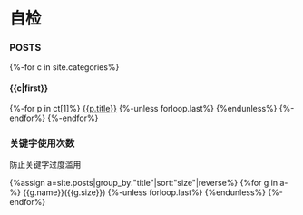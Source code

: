 # 自检
### POSTS
{%-for c in site.categories%}
#### {{c|first}}
{%-for p in ct[1]%}
[{{p.title}}]({{p.url|relative_url}})
{%-unless forloop.last%} {%endunless%}
{%-endfor%}
{%-endfor%}

### 关键字使用次数
防止关键字过度滥用

{%assign a=site.posts|group_by:"title"|sort:"size"|reverse%}
{%for g in a-%}
{{g.name}}({{g.size}})
{%-unless forloop.last%} {%endunless%}
{%-endfor%}
